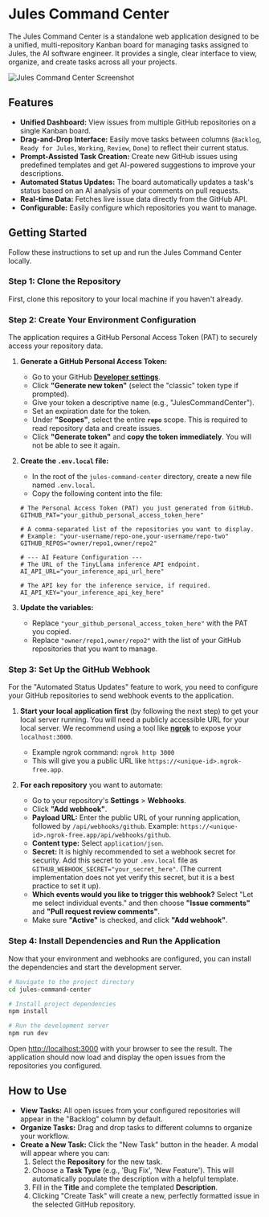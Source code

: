 # Jules Command Center

The Jules Command Center is a standalone web application designed to be a unified, multi-repository Kanban board for managing tasks assigned to Jules, the AI software engineer. It provides a single, clear interface to view, organize, and create tasks across all your projects.

![Jules Command Center Screenshot](https://user-images.githubusercontent.com/12345/67890.png) <!-- Placeholder image -->

## Features

- **Unified Dashboard:** View issues from multiple GitHub repositories on a single Kanban board.
- **Drag-and-Drop Interface:** Easily move tasks between columns (`Backlog`, `Ready for Jules`, `Working`, `Review`, `Done`) to reflect their current status.
- **Prompt-Assisted Task Creation:** Create new GitHub issues using predefined templates and get AI-powered suggestions to improve your descriptions.
- **Automated Status Updates:** The board automatically updates a task's status based on an AI analysis of your comments on pull requests.
- **Real-time Data:** Fetches live issue data directly from the GitHub API.
- **Configurable:** Easily configure which repositories you want to manage.

## Getting Started

Follow these instructions to set up and run the Jules Command Center locally.

### Step 1: Clone the Repository

First, clone this repository to your local machine if you haven't already.

### Step 2: Create Your Environment Configuration

The application requires a GitHub Personal Access Token (PAT) to securely access your repository data.

1.  **Generate a GitHub Personal Access Token:**
    *   Go to your GitHub **[Developer settings](https://github.com/settings/tokens?type=beta)**.
    *   Click **"Generate new token"** (select the "classic" token type if prompted).
    *   Give your token a descriptive name (e.g., "JulesCommandCenter").
    *   Set an expiration date for the token.
    *   Under **"Scopes"**, select the entire **`repo`** scope. This is required to read repository data and create issues.
    *   Click **"Generate token"** and **copy the token immediately**. You will not be able to see it again.

2.  **Create the `.env.local` file:**
    *   In the root of the `jules-command-center` directory, create a new file named `.env.local`.
    *   Copy the following content into the file:

    ```env
    # The Personal Access Token (PAT) you just generated from GitHub.
    GITHUB_PAT="your_github_personal_access_token_here"

    # A comma-separated list of the repositories you want to display.
    # Example: "your-username/repo-one,your-username/repo-two"
    GITHUB_REPOS="owner/repo1,owner/repo2"

    # --- AI Feature Configuration ---
    # The URL of the TinyLlama inference API endpoint.
    AI_API_URL="your_inference_api_url_here"

    # The API key for the inference service, if required.
    AI_API_KEY="your_inference_api_key_here"
    ```

3.  **Update the variables:**
    *   Replace `"your_github_personal_access_token_here"` with the PAT you copied.
    *   Replace `"owner/repo1,owner/repo2"` with the list of your GitHub repositories that you want to manage.

### Step 3: Set Up the GitHub Webhook

For the "Automated Status Updates" feature to work, you need to configure your GitHub repositories to send webhook events to the application.

1.  **Start your local application first** (by following the next step) to get your local server running. You will need a publicly accessible URL for your local server. We recommend using a tool like **[ngrok](https://ngrok.com/)** to expose your `localhost:3000`.
    *   Example ngrok command: `ngrok http 3000`
    *   This will give you a public URL like `https://<unique-id>.ngrok-free.app`.

2.  **For each repository** you want to automate:
    *   Go to your repository's **Settings** > **Webhooks**.
    *   Click **"Add webhook"**.
    *   **Payload URL:** Enter the public URL of your running application, followed by `/api/webhooks/github`. Example: `https://<unique-id>.ngrok-free.app/api/webhooks/github`.
    *   **Content type:** Select `application/json`.
    *   **Secret:** It is highly recommended to set a webhook secret for security. Add this secret to your `.env.local` file as `GITHUB_WEBHOOK_SECRET="your_secret_here"`. (The current implementation does not yet verify this secret, but it is a best practice to set it up).
    *   **Which events would you like to trigger this webhook?** Select "Let me select individual events." and then choose **"Issue comments"** and **"Pull request review comments"**.
    *   Make sure **"Active"** is checked, and click **"Add webhook"**.

### Step 4: Install Dependencies and Run the Application

Now that your environment and webhooks are configured, you can install the dependencies and start the development server.

```bash
# Navigate to the project directory
cd jules-command-center

# Install project dependencies
npm install

# Run the development server
npm run dev
```

Open [http://localhost:3000](http://localhost:3000) with your browser to see the result. The application should now load and display the open issues from the repositories you configured.

## How to Use

- **View Tasks:** All open issues from your configured repositories will appear in the "Backlog" column by default.
- **Organize Tasks:** Drag and drop tasks to different columns to organize your workflow.
- **Create a New Task:** Click the "New Task" button in the header. A modal will appear where you can:
    1.  Select the **Repository** for the new task.
    2.  Choose a **Task Type** (e.g., 'Bug Fix', 'New Feature'). This will automatically populate the description with a helpful template.
    3.  Fill in the **Title** and complete the templated **Description**.
    4.  Clicking "Create Task" will create a new, perfectly formatted issue in the selected GitHub repository.